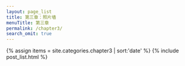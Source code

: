 ```yaml
---
layout: page_list
title: 第三章：照片墙
menuTitle: 第三章
permalink: /chapter3/
search_omit: true
---
```

{% assign items = site.categories.chapter3 | sort:'date' %}
{% include post_list.html %}